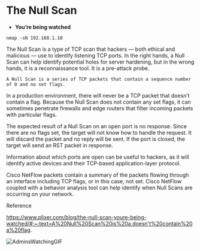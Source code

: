 # The Null Scan 
- **You’re being watched**

```
nmap -sN 192.168.1.10
```
  
The Null Scan is a type of TCP scan that hackers — both ethical and malicious — use to identify listening TCP ports. In the right hands, 
a Null Scan can help identify potential holes for server hardening, but in the wrong hands, it is a reconnaissance tool. It is a pre-attack probe.

`A Null Scan is a series of TCP packets that contain a sequence number of 0 and no set flags.`

In a production environment, 
there will never be a TCP packet that doesn’t contain a flag. Because the Null Scan does not contain any set flags, 
it can sometimes penetrate firewalls and edge routers that filter incoming packets with particular flags.

The expected result of a Null Scan on an open port is no response. Since there are no flags set, the target will not know how to handle the request. 
It will discard the packet and no reply will be sent. If the port is closed, the target will send an RST packet in response.

Information about which ports are open can be useful to hackers, as it will identify active devices and their TCP-based application-layer protocol.

Cisco NetFlow packets contain a summary of the packets flowing through an interface including TCP flags, or in this case, not set. 
Cisco NetFlow coupled with a behavior analysis tool can help identify when Null Scans are occurring on your network.

Reference

https://www.plixer.com/blog/the-null-scan-youre-being-watched/#:~:text=A%20Null%20Scan%20is%20a,doesn't%20contain%20a%20flag.

![AdminsWatchingGIF](https://github.com/user-attachments/assets/5eed39fc-82fa-4310-9920-b819fb87c78e)
